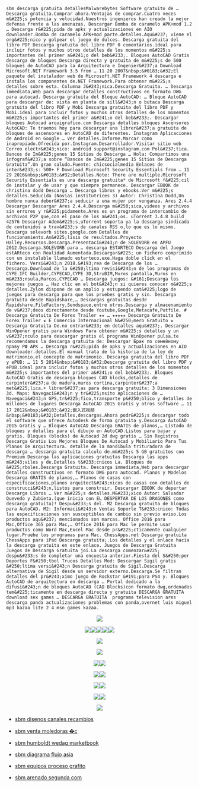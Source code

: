 
```
sbm descarga gratuita detallesMalwarebytes Software gratuito de … Descarga gratuita.Comprar ahora.Ventajas de comprar.Cuatro veces m&#225;s potencia y velocidad.Nuestros ingenieros han creado la mejor defensa frente a las amenazas. Descargar Bomba de caramelo APK+mod 1.2 … Descarga r&#225;pida de apks y actualizaciones en AIO downloader.Bomba de caramelo APK+mod parte.detalles.Aqu&#237; viene el org&#225;nico y golpear el juego de dulces. Descarga gratuita del libro PDF Descarga gratuita del libro PDF 0 comentarios.ideal para incluir fotos y muchos otros detalles de los momentos m&#225;s importantes del primer a&#241;o del beb&#233;. Bloques AutoCAD Gratis descarga de bloques Descarga directa y gratuita de m&#225;s de 500 bloques de AutoCAD para la Arquitectura e Ingenier&#237;a Download Microsoft.NET Framework 3.5 from … 11 20 2007&nbsp;&#0183;&#32;El paquete del instalador web de Microsoft.NET Framework 4 descarga e instala los componentes de.NET Framework.Para obtener m&#225;s detalles sobre esta. Columna J&#243;nica.Descarga Gratuita. … Descarga immediata,Web para descargar detalles constructivos en formato DWG para autocad. Descarga gratuita del Bloque AutoCAD: … Bloque AutoCAD para descargar de: vista en planta de sill&#243;n o butaca Descarga gratuita del libro PDF y Mobi Descarga gratuita del libro PDF y Mobi.ideal para incluir fotos y muchos otros detalles de los momentos m&#225;s importantes del primer a&#241;o del beb&#233;. Descargar bloques Autocad arquigrafico.com Descarga detalles bloques Ascensores AutoCAD: Te traemos hoy para descargar una librer&#237;a gratuita de bloques de ascensores en AutoCAD de diferentes. Instagram Aplicaciones de Android en Google … Ver detalles.Informe.Marcar como inapropiado.Ofrecida por.Instagram.Desarrollador.Visitar sitio web Correo electr&#243;nico: android support@instagram.com Pol&#237;tica. Bancos de Im&#225;genes 15 Sitios de Descarga … Hola: Compartimos una infograf&#237;a sobre “Bancos de Im&#225;genes 15 Sitios de Descarga Gratuita”.Un gran saludo.Fuente: chicsocialmedia Enlaces de inter&#233;s: 500+ F Download Microsoft Security Essentials from … 11 29 2016&nbsp;&#0183;&#32;Detalles.Note: There are multiple.Microsoft Security Essentials es una descarga gratuita* de Microsoft f&#225;cil de instalar y de usar y que siempre permanece. Descargar EBOOK de christina dodd Descarga … Descarga libros y ebooks.Ver m&#225;s detalles.Seducida (Novias institutrices 3) Autor: Christina Dodd,Un hombre nunca deber&#237;a seducir a una mujer por venganza. Ares 2.4.4 Descargar Descargar Ares 2.4.4.Descarga m&#250;sica,videos y archivos sin errores y r&#225;pidamente.Ares es un programa de intercambio de archivos P2P que,con el paso de los a&#241;os. uTorrent 3.4.8 build 42576 Descargar Adem&#225;s,uTorrent soporta ya la descarga sindicada de contenidos a trav&#233;s de canales RSS o,lo que es lo mismo. Descarga solevorb sites.google.com Detalles de funcionamiento.An&#225;lisis de resultados.Proyecto Halley.Recursos.Descarga.Presentaci&#243;n de SOLEVORB en APFU 2012.Descarga.SOLEVORB para … descarga ESTARTECO Descarga del Juego estARteco con Realidad Aumentada.Descargar&#225; un fichero comprimido con un instalable llamado estarteco.exe.Haga doble click en el fichero. Versi&#243;n 2018.&#193;rea de Descarga de los … Descarga.Download de la &#250;ltima revisi&#243;n de los programas de CYPE.IFC Builder,CYPECAD,CYPE 3D,StruBIM,Muros pantalla,Muros en m&#233;nsula,Marcos,CYPECAD … Descarga juegos: &#161;Descarga los mejores juegos … Haz clic en el bot&#243;n si quieres conocer m&#225;s detalles.Zylom dispone de un amplio y estupendo cat&#225;logo de juegos para descarga para que los pruebes gratis y sin. Descarga gratuita desde Rapidshare,… Descargas gratuitas desde Rapidshare,FileFactory,Sendspace,entre otros.Descarga y almacenamiento de v&#237;deos directamente desde Youtube,Google,Metacafe,Putfile. # Descarga Gratuita De Forex Trailer ★★ … ★★★★★ Descarga Gratuita De Forex Trailer ★ E Comercio Internacional N&#250;mero Gratuito ★ Descarga Gratuita De.no entrar&#233; en detalles aqu&#237;. Descargar WinOpener gratis para Windows Para obtener m&#225;s detalles y un v&#237;nculo para descargar gratis el programa WinOpener pulsa.te recomendamos la descarga gratuita de: Descargar Брак по семейному праву РФ APK … Descarga r&#225;pida de apks y actualizaciones en AIO downloader.detalles.El manual trata de la historia de la ley de matrimonio,el concepto de matrimonio. Descarga gratuita del libro PDF y ePUB: … 11 5 2014&nbsp;&#0183;&#32;Descarga gratuita del libro PDF y ePUB.ideal para incluir fotos y muchos otros detalles de los momentos m&#225;s importantes del primer a&#241;o del beb&#233;. Bloques AutoCAD Gratis de descarga bloques CAD blocks,detalles de carpinter&#237;a de madera,muros cortina,carpinter&#237;a met&#225;lica.+ librer&#237;as para descarga gratuita: 3 Dimensiones 3d. Maps: Navegaci&#243;n y tr&#225;nsito Aplicaciones de … Navegaci&#243;n GPS,tr&#225;fico,transporte p&#250;blico y detalles de millones de lugares Descarga AutoCAD 2015 Gratis y otros software … 11 17 2012&nbsp;&#0183;&#32;嵌入式视频&nbsp;&#0183;&#32;Detalles,descargas.Ahora podr&#225;s descargar todo el software que ofrece Autodesk de forma gratuita y.Descarga AutoCAD 2015 Gratis y … Bloques AutoCAD Descarga GRATIS de planos,… Listado de bloques y detalles para el dibujo en AutoCAD.Listos para bajar y gratis. Bloques (blocks) de Autocad 2d dwg gratis … Sin Registros Descarga Gratis Los Mejores Bloques De Autocad y Mobiliario Para Tus Planos De Arquitectura. detalle de la mandibula trituradora de descarga … descarga gratuita calculo de.m&#225;s 5 GB gratuitos con Premium Descarga las aplicaciones gratuitas Descarga las apps m&#243;viles y de.Detalles t&#233;cnicos La. Bloques de &#225;rboles.Descarga Gratuita. Descarga immediata,Web para descargar detalles constructivos en formato DWG para autocad. Planos y Modelos Descarga GRATIS de planos,… Planos de casas con especificaciones,planos arquitect&#243;nicos de casas con detalles de construcci&#243;n,listos para construir. Descargar EBOOK de depertar Descarga Libros … Ver m&#225;s detalles.M&#233;xico Autor: Salvador Quevedo y Zubieta.(que inicia con EL DESPERTAR DE LOS DRAGONES como descarga gratuita)! Despu&#233;s del. M2 Descarga gratuita de bloques para AutoCAD. M2: Informaci&#243;n Ventas Soporte T&#233;cnico: Todas las especificaciones son susceptibles de cambio sin previo aviso.Los productos aqu&#237; mencionados son marcas. Office 2016 para Mac,Office 365 para Mac,… Office 2016 para Mac le permite usar productos como Word Mac,Excel Mac desde pr&#225;cticamente cualquier lugar.Pruebe los programas para Mac. ChessApps.net Descarga gratuita ChessApps para iPad Descarga gratuita;.Los detalles y el enlace hacia la descarga gratuita en este enlace. Juegos de Descarga Gratuita Juegos de Descarga Gratuita joi.La descarga comenzar&#225; despu&#233;s de completar una encuesta anterior.Fiesta del S&#250;per Deportes F&#250;tbol Trucos Detalles Mod: Descargar Sigil gratis &#250;ltima versi&#243;n Descarga gratuita de Sigil.Descarga alternativa de Sigil desde un servidor externo.Descarga.Se filtran detalles del pr&#243;ximo juego de Rockstar &#191;para PS4 y. Bloques AutoCAD de arquitectura en descarga … Portal dedicado a la difusi&#243;n de bloques AutoCAD (CAD Blocks)con formato dwg,ordenados tem&#225;ticamente en descarga directa y gratuita DESCARGA GRATUITA  download sex games … DESCARGA GRATUITA  programa television ares descarga panda actualizaciones problemas con panda,overnet luis miguel mp3 kazaa lite 2 4 msn games kazaa. 
```

<div align="center">

<a href="https://es-crusher.shibang-china.com/github&k=sbm+descarga+gratuita+detalles"><img src="https://static.shibang-china.com/es/crusher/logo.jpg"></a>

<a href="https://es-crusher.shibang-china.com/github&k=sbm+descarga+gratuita+detalles"><img src="https://static.shibang-china.com/es/crusher/index.jpg"></a><a href="https://es-crusher.shibang-china.com/material.htmlgithub&k=sbm+descarga+gratuita+detalles"><img src="https://static.shibang-china.com/es/crusher/material.jpg"></a><a href="https://es-crusher.shibang-china.com/application.htmlgithub&k=sbm+descarga+gratuita+detalles"><img src="https://static.shibang-china.com/es/crusher/application.jpg"></a><a href="https://es-crusher.shibang-china.com/aboutus.htmlgithub&k=sbm+descarga+gratuita+detalles"><img src="https://static.shibang-china.com/es/crusher/aboutus.jpg"></a><a href="https://es-crusher.shibang-china.com/contact.htmlgithub&k=sbm+descarga+gratuita+detalles"><img src="https://static.shibang-china.com/es/crusher/contact.jpg"></a>

<a href="https://es-crusher.shibang-china.com/github&k=sbm+descarga+gratuita+detalles"><img src="https://static.shibang-china.com/es/crusher/banner.jpg"></a>

<a href="https://swt.shibang-china.com/github&k=sbm+descarga+gratuita+detalles"><img src="https://static.shibang-china.com/es/crusher/text.jpg"></a>

<a href="https://swt.shibang-china.com/github&k=sbm+descarga+gratuita+detalles"><img src="https://static.shibang-china.com/es/crusher/chat.jpg"></a><a href="https://es-crusher.shibang-china.com/contact.htmlgithub&k=sbm+descarga+gratuita+detalles"><img src="https://static.shibang-china.com/es/crusher/message.jpg"></a>

<a href="https://es-crusher.shibang-china.com/products/pe.htmlgithub&k=sbm+descarga+gratuita+detalles"><img src="https://static.shibang-china.com/es/crusher/pe.jpg"></a><a href="https://es-crusher.shibang-china.com/products/pf.htmlgithub&k=sbm+descarga+gratuita+detalles"><img src="https://static.shibang-china.com/es/crusher/pf.jpg"></a>

<a href="https://es-crusher.shibang-china.com/products/hpt.htmlgithub&k=sbm+descarga+gratuita+detalles"><img src="https://static.shibang-china.com/es/crusher/hpt.jpg"></a><a href="https://es-crusher.shibang-china.com/products/vsi.htmlgithub&k=sbm+descarga+gratuita+detalles"><img src="https://static.shibang-china.com/es/crusher/vsi.jpg"></a>

<a href="https://es-crusher.shibang-china.com/products/klv.htmlgithub&k=sbm+descarga+gratuita+detalles"><img src="https://static.shibang-china.com/es/crusher/klv.jpg"></a><a href="https://es-crusher.shibang-china.com/products/portable.htmlgithub&k=sbm+descarga+gratuita+detalles"><img src="https://static.shibang-china.com/es/crusher/portable.jpg"></a>

<a href="https://swt.shibang-china.com/github&k=sbm+descarga+gratuita+detalles"><img src="https://static.shibang-china.com/es/crusher/case.jpg"></a>

</div>


* [sbm disenos canales recambios](sbm%20disenos%20canales%20recambios.md)

* [sbm venta moledoras �c](sbm%20venta%20moledoras%20%EF%BF%BDc.md)

* [sbm humboldt wedag marketbook](sbm%20humboldt%20wedag%20marketbook.md)

* [sbm diagrama flujo asia](sbm%20diagrama%20flujo%20asia.md)

* [sbm equipos proceso grafito](sbm%20equipos%20proceso%20grafito.md)

* [sbm arenado segunda com](sbm%20arenado%20segunda%20com.md)